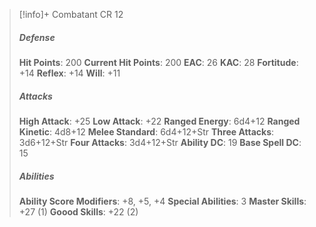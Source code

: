 > [!info]+ Combatant CR 12
> ##### Defense
> **Hit Points**: 200
> **Current Hit Points**: 200
> **EAC**: 26
> **KAC**: 28
> **Fortitude**: +14
> **Reflex**: +14
> **Will**: +11
> ##### Attacks
> **High Attack**: +25
> **Low Attack**: +22
> **Ranged Energy**: 6d4+12
> **Ranged Kinetic**: 4d8+12
> **Melee Standard**: 6d4+12+Str
> **Three Attacks**: 3d6+12+Str
> **Four Attacks**: 3d4+12+Str
> **Ability DC**: 19
> **Base Spell DC**: 15
> ##### Abilities
> **Ability Score Modifiers**: +8, +5, +4
> **Special Abilities**: 3
> **Master Skills**: +27 (1)
> **Goood Skills**: +22 (2)
